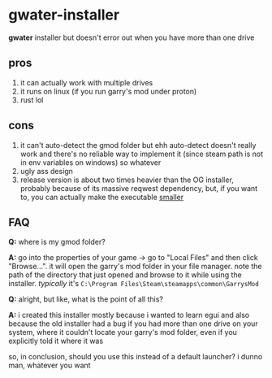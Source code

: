 # gwater-installer
**gwater** installer but doesn't error out when you have more than one drive

## pros
1. it can actually work with multiple drives
2. it runs on linux (if you run garry's mod under proton)
3. rust lol

## cons
1. it can't auto-detect the gmod folder but ehh auto-detect doesn't really work and there's no reliable way to implement it (since steam path is not in env variables on windows) so whatever
2. ugly ass design
3. release version is about two times heavier than the OG installer, probably because of its massive reqwest dependency, but, if you want to, you can actually make the executable [smaller](https://github.com/johnthagen/min-sized-rust)

## FAQ
**Q:** where is my gmod folder?

**A:** go into the properties of your game -> go to "Local Files" and then click "Browse...". it will open the garry's mod folder in your file manager. note the path of the directory that just opened and browse to it while using the installer. *typically* it's `C:\Program Files\Steam\steamapps\common\GarrysMod`

**Q:** alright, but like, what is the point of all this?

**A:** i created this installer mostly because i wanted to learn egui and also because the old installer had a bug if you had more than one drive on your system, where it couldn't locate your garry's mod folder, even if you explicitly told it where it was

so, in conclusion, should you use this instead of a default launcher?
i dunno man, whatever you want

